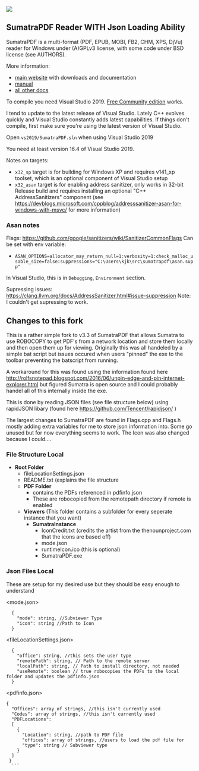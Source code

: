 ![](https://github.com/sumatrapdfreader/sumatrapdf/workflows/Build/badge.svg)

## SumatraPDF Reader WITH Json Loading Ability

SumatraPDF is a multi-format (PDF, EPUB, MOBI, FB2, CHM, XPS, DjVu) reader
for Windows under (A)GPLv3 license, with some code under BSD license (see
AUTHORS).

More information:
* [main website](http://www.sumatrapdfreader.org) with downloads and documentation
* [manual](https://www.sumatrapdfreader.org/manual.html)
* [all other docs](https://www.sumatrapdfreader.org/docs/SumatraPDF-documentation-fed36a5624d443fe9f7be0e410ecd715.html)

To compile you need Visual Studio 2019. [Free Community edition](https://www.visualstudio.com/vs/community/) works.

I tend to update to the latest release of Visual Studio. Lately C++ evolves quickly
and Visual Studio constantly adds latest capabilities. If things don't compile,
first make sure you're using the latest version of Visual Studio.

Open `vs2019/SumatraPDF.sln` when using Visual Studio 2019

You need at least version 16.4 of Visual Studio 2019.

Notes on targets:
* `x32_sp` target is for building for Windows XP and requires v141_xp toolset, which is an optional component of Visual Studio setup
* `x32_asan` target is for enabling address sanitizer, only works in 32-bit Release build and requires installing an optional "C++ AddressSanitizers" component (see https://devblogs.microsoft.com/cppblog/addresssanitizer-asan-for-windows-with-msvc/ for more information)

### Asan notes

Flags: https://github.com/google/sanitizers/wiki/SanitizerCommonFlags
Can be set with env variable:
* `ASAN_OPTIONS=allocator_may_return_null=1:verbosity=1:check_malloc_usable_size=false:suppressions="C:\Users\kjk\src\sumatrapdf\asan.supp"`

In Visual Studio, this is in  `Debugging`, `Environment` section.

Supressing issues: https://clang.llvm.org/docs/AddressSanitizer.html#issue-suppression
Note: I couldn't get supressing to work.

## Changes to this fork
This is a rather simple fork to v3.3 of SumatraPDF that allows Sumatra to use ROBOCOPY to get PDF's from a network location and store them locally and then open them up for viewing. Originally this was all handeled by a simple bat script but issues occured when users "pinned" the exe to the toolbar preventing the batscript from running.

A workaround for this was found using the information found here
http://rolfsnotepad.blogspot.com/2016/06/unpin-edge-and-pin-internet-explorer.html
but figured Sumatra is open source and I could probably handel all of this internally inside the exe.

This is done by reading JSON files (see file structure below) using rapidJSON libary (found here https://github.com/Tencent/rapidjson/ )

The largest changes to SumatraPDF are found in Flags.cpp and Flags.h mostly adding extra variables for me to store json information into. Some go unused but for now everything seems to work. The Icon was also changed because I could....

### File Structure Local
* **Root Folder**
  - fileLocationSettings.json
  - README.txt (explains the file structure
  * **PDF Folder**
    - contains the PDFs referenced in pdfinfo.json
    - These are robocopied from the remotepath directory if remote is enabled
  * **Viewers** (This folder contains a subfolder for every seperate instance that you want)
    * **SumatraInstance**
      - IconCredit.txt (credits the artist from the thenounproject.com that the icons are based off)
      - mode.json
      - runtimeIcon.ico (this is optional)
      - SumatraPDF.exe
     
### Json Files Local
These are setup for my desired use but they should be easy enough to understand

<mode.json>
```
  {
    "mode": string, //Subviewer Type
    "icon": string //Path to Icon
  }
```
<fileLocationSettings.json>
```
  {
    "office": string, //this sets the user type
    "remotePath": string, // Path to the remote server
    "localPath": string, // Path to install directory, not needed
    "useRemote": boolean // true robocopies the PDFs to the local folder and updates the pdfinfo.json
  }
  ```
  <pdfinfo.json>
  ```
  {
    "Offices": array of strings, //this isn't currently used
    "Codes": array of strings, //this isn't currently used
    "PDFLocations": 
    [
      {
        "Location": string, //path to PDF file
        "offices": array of strings, //users to load the pdf file for
        "type": string // Subviewer type
      }
    ]
   }
    ```
  
